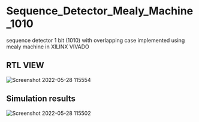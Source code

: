 # Sequence_Detector_Mealy_Machine_1010
sequence detector 1 bit (1010) with overlapping case implemented using mealy machine in XILINX VIVADO
## RTL VIEW
![Screenshot 2022-05-28 115554](https://user-images.githubusercontent.com/98607828/170813371-ac031d87-1ac4-42de-b02c-2abbe52b8a78.jpg)
## Simulation results
![Screenshot 2022-05-28 115502](https://user-images.githubusercontent.com/98607828/170813385-58b961cc-111b-453b-a3b0-e5eea5833fef.jpg)
